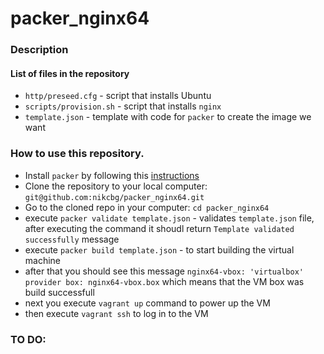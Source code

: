 # packer_nginx64

### Description 

#### List of files in the repository

- `http/preseed.cfg` - script that installs Ubuntu
- `scripts/provision.sh` - script that installs `nginx`
- `template.json` - template with code for `packer` to create the image we want

### How to use this repository.
- Install `packer` by following this [instructions](https://www.packer.io/intro/getting-started/install.html)
- Clone the repository to your local computer: `git@github.com:nikcbg/packer_nginx64.git`
- Go to the cloned repo in your computer: `cd packer_nginx64`
- execute `packer validate template.json` - validates `template.json` file, after executing the command it shoudl return `Template validated successfully` message 
- execute `packer build template.json` - to start building the virtual machine 
- after that you should see this message `nginx64-vbox: 'virtualbox' provider box: nginx64-vbox.box` which means that the VM box was build successfull
- next you execute `vagrant up` command to power up the VM
- then execute `vagrant ssh` to log in to the VM

### TO DO:

